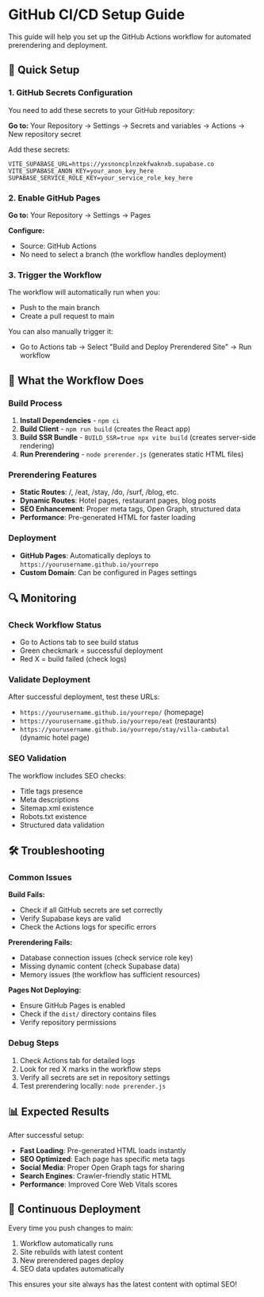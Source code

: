 
# GitHub CI/CD Setup Guide

This guide will help you set up the GitHub Actions workflow for automated prerendering and deployment.

## 🚀 Quick Setup

### 1. GitHub Secrets Configuration

You need to add these secrets to your GitHub repository:

**Go to:** Your Repository → Settings → Secrets and variables → Actions → New repository secret

Add these secrets:

```
VITE_SUPABASE_URL=https://yxsnoncplnzekfwaknxb.supabase.co
VITE_SUPABASE_ANON_KEY=your_anon_key_here
SUPABASE_SERVICE_ROLE_KEY=your_service_role_key_here
```

### 2. Enable GitHub Pages

**Go to:** Your Repository → Settings → Pages

**Configure:**
- Source: GitHub Actions
- No need to select a branch (the workflow handles deployment)

### 3. Trigger the Workflow

The workflow will automatically run when you:
- Push to the main branch
- Create a pull request to main

You can also manually trigger it:
- Go to Actions tab → Select "Build and Deploy Prerendered Site" → Run workflow

## 🔧 What the Workflow Does

### Build Process
1. **Install Dependencies** - `npm ci`
2. **Build Client** - `npm run build` (creates the React app)
3. **Build SSR Bundle** - `BUILD_SSR=true npx vite build` (creates server-side rendering)
4. **Run Prerendering** - `node prerender.js` (generates static HTML files)

### Prerendering Features
- **Static Routes**: /, /eat, /stay, /do, /surf, /blog, etc.
- **Dynamic Routes**: Hotel pages, restaurant pages, blog posts
- **SEO Enhancement**: Proper meta tags, Open Graph, structured data
- **Performance**: Pre-generated HTML for faster loading

### Deployment
- **GitHub Pages**: Automatically deploys to `https://yourusername.github.io/yourrepo`
- **Custom Domain**: Can be configured in Pages settings

## 🔍 Monitoring

### Check Workflow Status
- Go to Actions tab to see build status
- Green checkmark = successful deployment
- Red X = build failed (check logs)

### Validate Deployment
After successful deployment, test these URLs:
- `https://yourusername.github.io/yourrepo/` (homepage)
- `https://yourusername.github.io/yourrepo/eat` (restaurants)
- `https://yourusername.github.io/yourrepo/stay/villa-cambutal` (dynamic hotel page)

### SEO Validation
The workflow includes SEO checks:
- Title tags presence
- Meta descriptions
- Sitemap.xml existence
- Robots.txt existence
- Structured data validation

## 🛠️ Troubleshooting

### Common Issues

**Build Fails:**
- Check if all GitHub secrets are set correctly
- Verify Supabase keys are valid
- Check the Actions logs for specific errors

**Prerendering Fails:**
- Database connection issues (check service role key)
- Missing dynamic content (check Supabase data)
- Memory issues (the workflow has sufficient resources)

**Pages Not Deploying:**
- Ensure GitHub Pages is enabled
- Check if the `dist/` directory contains files
- Verify repository permissions

### Debug Steps
1. Check Actions tab for detailed logs
2. Look for red X marks in the workflow steps
3. Verify all secrets are set in repository settings
4. Test prerendering locally: `node prerender.js`

## 📊 Expected Results

After successful setup:
- **Fast Loading**: Pre-generated HTML loads instantly
- **SEO Optimized**: Each page has specific meta tags
- **Social Media**: Proper Open Graph tags for sharing
- **Search Engines**: Crawler-friendly static HTML
- **Performance**: Improved Core Web Vitals scores

## 🔄 Continuous Deployment

Every time you push changes to main:
1. Workflow automatically runs
2. Site rebuilds with latest content
3. New prerendered pages deploy
4. SEO data updates automatically

This ensures your site always has the latest content with optimal SEO!
